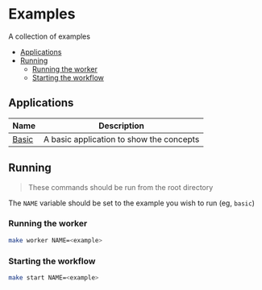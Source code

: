 # Examples

A collection of examples

<!-- toc -->

* [Applications](#applications)
* [Running](#running)
  * [Running the worker](#running-the-worker)
  * [Starting the workflow](#starting-the-workflow)

<!-- Regenerate with "pre-commit run -a markdown-toc" -->

<!-- tocstop -->

## Applications

| Name | Description |
| --- | --- |
| [Basic](./basic/) | A basic application to show the concepts |

## Running

> These commands should be run from the root directory

The `NAME` variable should be set to the example you wish to run (eg, `basic`)

### Running the worker

```sh
make worker NAME=<example>
```

### Starting the workflow

```sh
make start NAME=<example>
```

